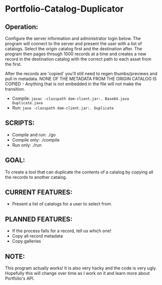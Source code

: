 Portfolio-Catalog-Duplicator
============================

Operation: 
----------

Configure the server information and administrator login below. The program will connect to the
server and present the user with a list of catalogs. Select the origin catalog first and the destination
after. The program then pages through 1000 records at a time and creates a new record in the
destination catalog with the correct path to each asset from the first.

After the records are 'copied' you'll still need to regen thumbs/previews and pull in metadata.
NONE OF THE METADATA FROM THE ORIGIN CATALOG IS COPIED - Anything that is not embedded in the file
will not make the transition.

* Compile: `javac -classpath dam-client.jar:. Base64.java Duplicate.java`
* Run: `java -classpath dam-client.jar:. Duplicate`

SCRIPTS:
--------

* Compile and run: ./go
* Compile only: ./compile
* Run only: ./run

GOAL:
-----

To create a tool that can duplicate the contents of a catalog by copying all the records
to another catalog.

CURRENT FEATURES:
-----------------

+ Present a list of catalogs for a user to select from.

PLANNED FEATURES:
-----------------

- If the process fails for a record, tell us which one!
- Copy all record metadata
- Copy galleries

NOTE:
-----

This program actually works! It is also very hacky and the code is very ugly.
Hopefully this will change over time as I work on it and learn more about Portfolio's API.
